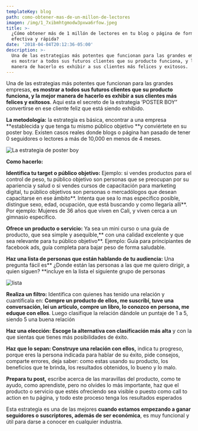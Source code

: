 ```yaml
---
templateKey: blog
path: como-obtener-mas-de-un-millon-de-lectores
imagen: /img/1_7xibmhtgmodw3pxwa6rfow.jpeg
title: >-
  ¿Cómo obtener más de 1 millón de lectores en tu blog o página de forma
  efectiva y rápida?
date: '2018-04-04T20:12:36-05:00'
description: >-
  Una de las estrategias más potentes que funcionan para las grandes empresas,
  es mostrar a todos sus futuros clientes que su producto funciona, y la mejor
  manera de hacerlo es exhibir a sus clientes más felices y exitosos.
---
```

Una de las estrategias más potentes que funcionan para las grandes empresas, **es mostrar a todos sus futuros clientes que su producto funciona, y la mejor manera de hacerlo es exhibir a sus clientes más felices y exitosos**. Aqui esta el secreto de la estrategia ‘POSTER BOY” convertirse en ese cliente feliz que está siendo exhibido.

**La metodología:** la estrategia es básica, encontrar a una empresa **establecida y que tenga tu mismo público objetivo **y conviértete en su poster boy. Existen casos reales donde blogs o página han pasado de tener 0 seguidores o lectores a más de 10,000 en menos de 4 meses.

![La estrategia de poster boy](/img/1_rfo3cswt7uu6uxzbwnkb4q.png)

**Como hacerlo:**

**Identifica tu target o público objetivo:** Ejemplo: si vendes productos para el control de peso, tu público objetivo son personas que se preocupan por su apariencia y salud o si vendes cursos de capacitación para marketing digital, tu público objetivos son personas o mercadólogos que desean capacitarse en ese ámbito**. Intenta que sea lo mas especifico posible, distingue sexo, edad, ocupación, que está buscando y como llegaría allí**. Por ejemplo: Mujeres de 36 años que viven en Cali, y viven cerca a un gimnasio especifico.

**Ofrece un producto o servicio:** Ya sea un mini curso o una guía de producto, que sea simple y asequible,** con una calidad excelente y que sea relevante para tu público objetivo**. Ejemplo: Guía para principiantes de facebook ads, guía completa para bajar peso de forma saludable.

**Haz una lista de personas que están hablando de tu audiencia:** Una pregunta fácil es** ¿Donde están las personas a las que me quiero dirigir, a quien siguen? **incluye en la lista el siguiente grupo de personas

![lista](/img/1_csahpfdext-eagr2ab22ug.png)

**Realiza un filtro:** Identifica con quienes has tenido una relación y cuantificala en: **Compre un producto de ellos, me suscribí, tuve una conversación, lei un articulo, compre un libro, lo conozco en persona, me eduque con ellos**. Luego clasifique la relación dándole un puntaje de 1 a 5, siendo 5 una buena relación

**Haz una elección:** **Escoge la alternativa con clasificación más alta** y con la que sientas que tienes más posibilidades de éxito.

**Haz que lo sepan: Construye una relación con ellos,** indica tu progreso, porque eres la persona indicada para hablar de su éxito, pide consejos, comparte errores, deja saber: como estas usando su producto, los beneficios que te brinda, los resultados obtenidos, lo bueno y lo malo.

**Prepara tu post,** escribe acerca de las maravillas del producto, como te ayudo, como aprendiste, pero no olvides lo más importante, haz que el producto o servicio que estés ofreciendo sea visible o puesto como call to action en tu página, y todo este proceso tenga los resultados esperados

Esta estrategia es una de las mejores **cuando estamos empezando a ganar seguidores o suscriptores, además de ser económica**, es muy funcional y útil para darse a conocer en cualquier industria.

